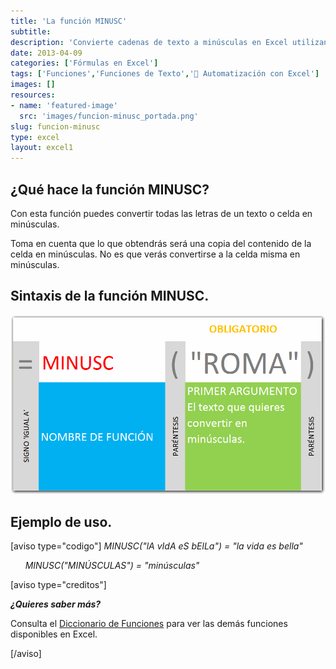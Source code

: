 ```yaml
---
title: 'La función MINUSC'
subtitle: 
description: 'Convierte cadenas de texto a minúsculas en Excel utilizando la función MINUSC y mejora la presentación de tus datos.'
date: 2013-04-09
categories: ['Fórmulas en Excel']
tags: ['Funciones','Funciones de Texto','🤖 Automatización con Excel']
images: []
resources: 
- name: 'featured-image'
  src: 'images/funcion-minusc_portada.png'
slug: funcion-minusc
type: excel
layout: excel1
---
```


## ¿Qué hace la función MINUSC?

Con esta función puedes convertir todas las letras de un texto o celda en minúsculas.

Toma en cuenta que lo que obtendrás será una copia del contenido de la celda en minúsculas. No es que verás convertirse a la celda misma en minúsculas.

## Sintaxis de la función MINUSC.

[![Función MINUSC](images/funcion-minusc-000458.png)](http://raymundoycaza.com/wp-content/uploads/funci�n-minusc-000458.png)

## Ejemplo de uso.

\[aviso type="codigo"\] _MINUSC("lA vIdA eS bElLa") = "la vida es bella"_

      _MINUSC("MINÚSCULAS") = "minúsculas"_

\[aviso type="creditos"\]

_**¿Quieres saber más?**_

Consulta el [Diccionario de Funciones](http://raymundoycaza.com/tag/diccionario-de-funciones/) para ver las demás funciones disponibles en Excel.

\[/aviso\]
